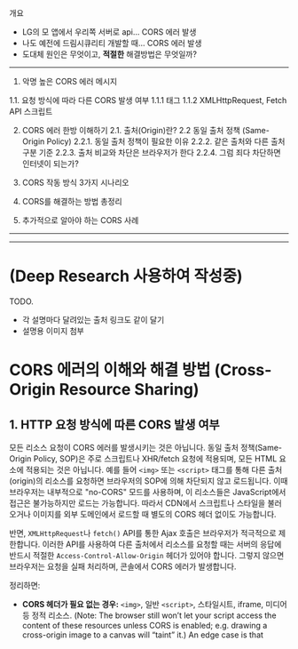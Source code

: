 개요
- LG의 모 앱에서 우리쪽 서버로 api... CORS 에러 발생
- 나도 예전에 드림시큐리티 개발할 때... CORS 에러 발생
- 도대체 원인은 무엇이고, **적절한** 해결방법은 무엇일까?

---
1. 악명 높은 CORS 에러 메시지

1.1. 요청 방식에 따라 다른 CORS 발생 여부
1.1.1 태그
1.1.2 XMLHttpRequest, Fetch API 스크립트
 
2. CORS 에러 한방 이해하기
2.1. 출처(Origin)란?
2.2 동일 출처 정책 (Same-Origin Policy)
2.2.1. 동일 출처 정책이 필요한 이유
2.2.2. 같은 출처와 다른 출처 구분 기준
2.2.3. 출처 비교와 차단은 브라우저가 한다
2.2.4. 그럼 죄다 차단하면 인터넷이 되는가?

3. CORS 작동 방식 3가지 시나리오
4. CORS를 해결하는 방법 총정리
5. 추가적으로 알아야 하는 CORS 사례
---
---
# (Deep Research 사용하여 작성중)
TODO. 
- 각 설명마다 달려있는 출처 링크도 같이 달기
- 설명용 이미지 첨부

# CORS 에러의 이해와 해결 방법 (Cross-Origin Resource Sharing)

## 1. HTTP 요청 방식에 따른 CORS 발생 여부

모든 리소스 요청이 CORS 에러를 발생시키는 것은 아닙니다. 동일 출처 정책(Same-Origin Policy, SOP)은 주로 스크립트나 XHR/fetch 요청에 적용되며, 모든 HTML 요소에 적용되는 것은 아닙니다. 예를 들어 `<img>` 또는 `<script>` 태그를 통해 다른 출처(origin)의 리소스를 요청하면 브라우저의 SOP에 의해 차단되지 않고 로드됩니다. 이때 브라우저는 내부적으로 "no-CORS" 모드를 사용하며, 이 리소스들은 JavaScript에서 접근은 불가능하지만 로드는 가능합니다. 따라서 CDN에서 스크립트나 스타일을 불러오거나 이미지를 외부 도메인에서 로드할 때 별도의 CORS 헤더 없이도 가능합니다.

반면, `XMLHttpRequest`나 `fetch()` API를 통한 Ajax 호출은 브라우저가 적극적으로 제한합니다. 이러한 API를 사용하여 다른 출처에서 리소스를 요청할 때는 서버의 응답에 반드시 적절한 `Access-Control-Allow-Origin` 헤더가 있어야 합니다. 그렇지 않으면 브라우저는 요청을 실패 처리하며, 콘솔에서 CORS 에러가 발생합니다.

정리하면:

- **CORS 헤더가 필요 없는 경우:** `<img>`, 일반 `<script>`, 스타일시트, iframe, 미디어 등 정적 리소스. (Note: The browser still won’t let your script access the content of these resources unless CORS is enabled; e.g. drawing a cross-origin image to a canvas will “taint” it.) An edge case is that <script type="module"> does enforce CORS – module scripts must be served with CORS headers or they will error out​
- **CORS 헤더가 필요한 경우:** JavaScript의 `fetch()`, XHR 요청 등 프로그래밍 방식의 요청.

## 2. CORS 에러의 원인 이해하기

### CORS와 동일 출처 정책(Same-Origin Policy)

CORS는 웹 서버가 브라우저에게 명시적으로 다른 출처의 리소스 접근을 허용하는 HTTP 기능입니다. 이는 브라우저의 동일 출처 정책(SOP)을 완화하는 역할을 합니다. SOP는 기본적으로 페이지가 로드된 출처와 다른 도메인으로의 요청을 제한하는 보안 정책입니다.

여기서 출처(Origin)는 프로토콜(스킴), 호스트(도메인), 포트로 정의됩니다. 이 세 가지가 모두 일치해야 동일 출처로 간주됩니다.

![image](https://github.com/user-attachments/assets/73cc1d1e-726e-4d39-9b4c-4e2530d97b02)
- 이미지 출처 : https://opentutorials.org/module/6257/32185

예:
- 동일 출처: `http://example.com:80` ↔ `http://example.com:80/api`
- 다른 출처: `http://example.com` ↔ `https://example.com` (프로토콜 다름)
- 다른 출처: `http://example.com` ↔ `http://api.example.com` (서브도메인 다름)
- 다른 출처: `http://example.com:80` ↔ `http://example.com:8080` (포트 다름)

**동일 출처 정책(Same-Origin Policy, SOP)**은 사용자를 보호하기 위해 브라우저에서 강제됩니다. 이 정책은 한 사이트의 스크립트가 다른 사이트의 데이터를 자유롭게 읽지 못하도록 합니다 (예: 악성 사이트가 사용자의 은행 사이트에 백그라운드로 요청을 보내서 계좌 정보를 읽으려 하는 상황을 상상해보세요).
기본적으로, 다른 도메인의 API에 fetch() 요청을 시도하면 브라우저의 SOP에 의해 접근이 차단되며, 허용되지 않은 경우 CORS 오류가 발생합니다.
중요한 점은 이 제한을 브라우저가 강제한다는 것입니다 — 서버는 요청을 받고 응답도 하지만, CORS 정책을 위반할 경우 브라우저는 그 응답을 호출한 스크립트에 전달하지 않습니다.
이 때문에 cURL이나 Postman과 같은 도구에서는 요청이 잘 작동하는 반면, 브라우저에서는 동작하지 않을 수 있습니다 (이들 도구는 SOP의 영향을 받지 않기 때문입니다).

### 브라우저가 CORS 에러를 발생시키는 과정
![image](https://github.com/user-attachments/assets/e9c5926b-df54-4f64-ae53-da8e3179cdd2)
- 이미지 출처 : 인파

브라우저에서 CORS 에러가 발생할 때의 과정은 다음과 같습니다:

1. **Origin 헤더를 포함한 요청**: JavaScript로 만든 크로스 오리진 요청은 브라우저가 자동으로 Origin 헤더를 요청에 추가하여 보냅니다.
2. **서버의 응답 확인**: 서버가 요청을 허용할지 결정하여 `Access-Control-Allow-Origin` 헤더를 응답에 포함해 클라이언트에게 전달합니다.
3. **브라우저의 응답 검사**: 브라우저가 이 헤더를 검사하여 적절한 Origin이 허용된 경우에만 JavaScript로 응답을 전달합니다. 헤더가 없거나 맞지 않으면 브라우저는 요청을 차단하고 CORS 에러를 발생시킵니다.

핵심 포인트: CORS 오류는 **클라이언트 측(브라우저)**에서 발생합니다.
서버는 CORS 오류가 발생했는지 “알 수” 없습니다 — 서버는 정상적으로 HTTP 200 OK 응답을 보냈더라도, 적절한 헤더가 없으면 브라우저가 그 응답을 버립니다.
즉, CORS 오류를 해결하려면 서버 측에서 응답에 적절한 헤더를 추가해야 합니다.

클라이언트 코드에서 SOP(Same-Origin Policy)를 우회할 방법은 없으며, JSONP나 프록시 서버 같은 해킹성 방법 외에는 불가능합니다.
현대 브라우저는 CORS를 비활성화하려는 클라이언트 측 시도를 모두 무시합니다.

다시 말해, CORS는 브라우저의 보안 기능이며, CORS 오류가 보인다면 브라우저가 사용자를 보호하고 있다는 뜻이고, 교차 출처 요청을 허용하려면 서버 설정을 수정해야 합니다.

### 브라우저가 교차 출처 요청(Cross-Origin Request)을 차단하는 이유
브라우저는 악성 사이트가 사용자의 데이터를 훔치거나 사용자를 대신해 다른 사이트에서 행동을 수행하는 것을 막기 위해 허가되지 않은 교차 출처 요청을 차단합니다.
예를 들어, SOP(Same-Origin Policy)가 없다면, evil.com의 스크립트가 사용자가 로그인한 상태인 은행 웹사이트에서 개인 정보를 몰래 읽거나, 쿠키를 이용해 돈을 이체하는 요청을 보내는 것도 가능해집니다.

SOP(그리고 이를 확장한 CORS)는 이러한 악용을 방지하기 위해 교차 출처 접근에는 명시적인 허가가 필요하도록 강제합니다.

본질적으로, CORS는 필요할 때 Same-Origin Policy를 완화하기 위한 제어된 메커니즘입니다.
서버가 응답에 CORS 헤더를 포함시켜 특정 Origin을 신뢰한다고 명시하면, 브라우저는 그 요청을 허용하고 데이터를 공유할 수 있게 합니다.
하지만 CORS 헤더가 없거나, 요청한 Origin이 허용되지 않은 경우, 브라우저는 사용자 보호를 위해 해당 접근을 차단합니다.

## 3. CORS 작동 방식의 3가지 시나리오

브라우저는 CORS 요청을 세 가지로 구분하여 다르게 처리합니다: Simple Requests, Preflighted Requests, and Credentialed Requests.

### 3.1 단순 요청 (Simple Requests)

단순 요청(Simple Request)은 CORS 명세에서 정의한 특정 조건을 만족하는 요청으로, **브라우저가 사전 확인(preflight)을 생략할 수 있는 요청**입니다.
- 허용된 메소드: GET, HEAD, POST
- 허용된 헤더만 포함 (`Accept`, `Accept-Language`, `Content-Type` 등). Authorization 같은 커스텀 헤더나 목록 외 헤더는 사용할 수 없습니다.
- `Content-Type`이 다음 중 하나여야 함
  - `application/x-www-form-urlencoded`
  - `multipart/form-data`
  - `text/plain`
  - (`application/json`은 단순 요청이 아니며, 사전 검사(preflight)를 유발합니다.

cf. 추가내용
위 조건을 모두 만족하면, 브라우저는 Origin 헤더만 포함한 채 서버로 직접 요청을 보냅니다. OPTIONS 사전 요청 없이 바로 진행되죠.
이러한 요청은 기본적으로 안전하다고 간주되며, 서버에서도 보통 CSRF와 같은 방식으로 자체 보호를 합니다.

서버가 이에 응답할 때 Access-Control-Allow-Origin 헤더가 존재하고 유효하면, 브라우저는 응답을 호출한 스크립트로 전달합니다.
그렇지 않으면 CORS 오류로 차단됩니다.
핵심은 추가 네트워크 왕복(preflight)이 생략된다는 점입니다.

예시:
- fetch로 공개 데이터를 GET 요청
- Content-Type: application/x-www-form-urlencoded를 사용한 POST 요청. 이런 요청은 브라우저가 직접 보내며, 응답에 Access-Control-Allow-Origin: <요청 도메인> 또는 *가 있으면 성공합니다. 그렇지 않으면 CORS 오류가 발생합니다.

### 3.2 예비 요청 (Preflight Requests)
![image](https://github.com/user-attachments/assets/e5c15477-750f-4f28-b971-ea9347cdb74c)
- 이미지 출처 : 인파

단순 요청이 아닌 경우, 예를 들어 PUT, DELETE, PATCH 메소드나 JSON 요청 등 브라우저는 실제 요청 전에 OPTIONS 메소드로 서버에게 요청 허용 여부를 먼저 확인합니다.

사전 요청 시 전송되는 주요 헤더:
- `Origin`: 현재 페이지의 도메인
- `Access-Control-Request-Method`: 실제 요청의 HTTP 메소드 (예: PUT, DELETE 등)
- `Access-Control-Request-Headers`: 실제 요청에 포함될 커스텀 헤더 (예: Content-Type, Authorization 등)

서버는 허용 시 응답으로 다음 헤더를 포함해야 합니다:
- `Access-Control-Allow-Origin`: 요청한 Origin과 일치하거나 `*`로 모든 도메인 허용
- `Access-Control-Allow-Methods`: 허용할 HTTP 메서드 목록 (요청한 메서드 포함되어야 함)
- `Access-Control-Allow-Headers`: 요청에서 사용할 커스텀 헤더를 명시하거나 일부 경우엔 `*` 가능
- 선택적으로 `Access-Control-Max-Age`: 이 사전 요청 결과를 몇 초 동안 브라우저에 캐시할지 설정

### 3.3 인증된 요청 (Credentialed Requests)

쿠키나 인증 헤더를 포함한 요청이며, 반드시 서버 응답에 `Access-Control-Allow-Credentials: true`가 필요합니다. 이때는 절대 `Access-Control-Allow-Origin`을 `*`로 설정할 수 없습니다.

## 4. CORS 해결 방법

서버에서 다음과 같은 HTTP 응답 헤더를 설정해야 합니다:
- `Access-Control-Allow-Origin`
- `Access-Control-Allow-Methods`
- `Access-Control-Allow-Headers`

환경별 설정법:
- **Java Servlet:** Servlet 필터를 이용하여 헤더 설정
- **Spring:** `@CrossOrigin` 애노테이션 또는 `WebMvcConfigurer`를 통해 전역 설정
- **Node.js (Express):** `cors` 미들웨어 활용
- **Apache, Tomcat, Nginx:** 각 서버의 설정 파일에 헤더 추가
- **AWS API Gateway/Lambda:** AWS 콘솔이나 Lambda 응답에 직접 헤더 설정

### 4.1 Java Servlet (Java EE)
In a Java servlet or JSP environment (without Spring), you can solve CORS by adding a filter that sets the CORS headers in the response. For example, a simple filter in a web.xml:
```xml
<filter>
  <filter-name>CORSFilter</filter-name>
  <filter-class>com.myapp.CORSFilter</filter-class>
</filter>
<filter-mapping>
  <filter-name>CORSFilter</filter-name>
  <url-pattern>/*</url-pattern>
</filter-mapping>
```

```java
@WebFilter("/*")
public class CORSFilter implements javax.servlet.Filter {
    public void doFilter(ServletRequest req, ServletResponse res, FilterChain chain) {
        HttpServletResponse response = (HttpServletResponse) res;
        // Allow all domains:
        response.setHeader("Access-Control-Allow-Origin", "*");
        // Allow specific HTTP methods:
        response.setHeader("Access-Control-Allow-Methods", "GET, POST, PUT, DELETE, OPTIONS");
        // Allow specific headers:
        response.setHeader("Access-Control-Allow-Headers", "Content-Type, Authorization");
        // If needed, allow credentials:
        // response.setHeader("Access-Control-Allow-Credentials", "true");
        chain.doFilter(req, res);
    }
}
```

### 4.2 Spring Framework (Spring MVC/Spring Boot)
Spring provides convenient ways to configure CORS. You can use annotations or a global configuration. For example, on a controller or specific handler method, you can use the @CrossOrigin annotation:
```java
@CrossOrigin(origins = "https://trusteddomain.com")
@RestController
@RequestMapping("/api")
public class MyApiController {
    @GetMapping("/data")
    public SomeData getData() { ... }
}
```

For a global configuration (Spring Boot), you can use a WebMvcConfigurer bean, for example:
```java
@Configuration
public class WebConfig implements WebMvcConfigurer {
    @Override
    public void addCorsMappings(CorsRegistry registry) {
        registry.addMapping("/api/**")
                .allowedOrigins("https://trusteddomain.com", "https://anothertrusted.com")
                .allowedMethods("GET","POST","PUT","DELETE","OPTIONS")
                .allowedHeaders("Content-Type","Authorization")
                .allowCredentials(true);
    }
}
```
This will apply to all endpoints under /api/ and send the appropriate CORS headers. In Spring Boot, ensure that CORS is not overridden by security settings (if using Spring Security, you may need to enable CORS there as well).

### 4.3 Node.js (Express)
### 4.4 Apache HTTP Server
### 4.5 Tomcat
### 4.6 Nginx
### 4.7 AWS API Gateway / AWS Lambda

## 5. 보안을 고려한 권장 설정법

- **화이트리스트를 통한 허용 도메인 명시**: 특정 도메인만 허용하여 불필요한 도메인의 접근을 방지합니다.
- **최소 권한의 메소드 및 헤더 허용**: 꼭 필요한 메소드 및 헤더만 허용합니다.
- **토큰 기반 인증 활용**: 쿠키 대신 JWT 또는 API 키를 사용하여 보안 강화
- **민감한 API는 와일드카드(`*`)를 피할 것**: 개발 시에는 편리하나 운영 환경에서는 허용 도메인을 제한합니다.
- **프록시 활용**: CORS 설정이 어려운 경우 자체 서버를 프록시로 활용하는 방법도 고려할 수 있습니다.

이러한 보안적 권장 사항을 통해 기능성과 보안성을 균형 있게 유지할 수 있습니다.
